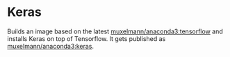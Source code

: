 # Keras

Builds an image based on the latest [muxelmann/anaconda3:tensorflow](https://hub.docker.com/r/muxelmann/anaconda3/tags) and installs Keras on top of Tensorflow. It gets published as [muxelmann/anaconda3:keras](https://hub.docker.com/r/muxelmann/anaconda3/tags).
